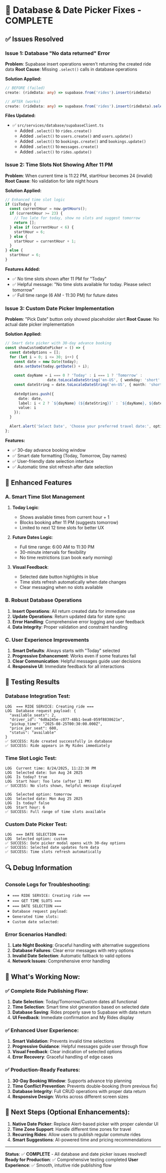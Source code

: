 # 🚀 Database & Date Picker Fixes - COMPLETE

## ✅ Issues Resolved

### Issue 1: Database "No data returned" Error
**Problem**: Supabase insert operations weren't returning the created ride data
**Root Cause**: Missing `.select()` calls in database operations

**Solution Applied:**
```typescript
// BEFORE (failed)
create: (rideData: any) => supabase.from('rides').insert(rideData)

// AFTER (works)
create: (rideData: any) => supabase.from('rides').insert(rideData).select()
```

**Files Updated:**
- ✅ `src/services/database/supabaseClient.ts`
  - Added `.select()` to `rides.create()`
  - Added `.select()` to `users.create()` and `users.update()`
  - Added `.select()` to `bookings.create()` and `bookings.update()`
  - Added `.select()` to `messages.create()`
  - Added `.select()` to `rides.update()`

### Issue 2: Time Slots Not Showing After 11 PM
**Problem**: When current time is 11:22 PM, startHour becomes 24 (invalid)
**Root Cause**: No validation for late night hours

**Solution Applied:**
```typescript
// Enhanced time slot logic
if (isToday) {
  const currentHour = now.getHours();
  if (currentHour >= 23) {
    // Too late for today, show no slots and suggest tomorrow
    return [];
  } else if (currentHour < 6) {
    startHour = 6;
  } else {
    startHour = currentHour + 1;
  }
} else {
  startHour = 6;
}
```

**Features Added:**
- ✅ No time slots shown after 11 PM for "Today"
- ✅ Helpful message: "No time slots available for today. Please select tomorrow"
- ✅ Full time range (6 AM - 11:30 PM) for future dates

### Issue 3: Custom Date Picker Implementation
**Problem**: "Pick Date" button only showed placeholder alert
**Root Cause**: No actual date picker implementation

**Solution Applied:**
```typescript
// Smart date picker with 30-day advance booking
const showCustomDatePicker = () => {
  const dateOptions = [];
  for (let i = 0; i <= 30; i++) {
    const date = new Date(today);
    date.setDate(today.getDate() + i);
    
    const dayName = i === 0 ? 'Today' : i === 1 ? 'Tomorrow' : 
                   date.toLocaleDateString('en-US', { weekday: 'short' });
    const dateString = date.toLocaleDateString('en-US', { month: 'short', day: 'numeric' });
    
    dateOptions.push({
      date: date,
      label: i < 2 ? `${dayName} (${dateString})` : `${dayName}, ${dateString}`,
      value: i
    });
  }
  
  Alert.alert('Select Date', 'Choose your preferred travel date:', optionButtons);
};
```

**Features:**
- ✅ 30-day advance booking window
- ✅ Smart date formatting (Today, Tomorrow, Day names)
- ✅ User-friendly date selection interface
- ✅ Automatic time slot refresh after date selection

## 🔧 Enhanced Features

### A. Smart Time Slot Management
1. **Today Logic**: 
   - Shows available times from current hour + 1
   - Blocks booking after 11 PM (suggests tomorrow)
   - Limited to next 12 time slots for better UX

2. **Future Dates Logic**:
   - Full time range: 6:00 AM to 11:30 PM
   - 30-minute intervals for flexibility
   - No time restrictions (can book early morning)

3. **Visual Feedback**:
   - Selected date button highlights in blue
   - Time slots refresh automatically when date changes
   - Clear messaging when no slots available

### B. Robust Database Operations
1. **Insert Operations**: All return created data for immediate use
2. **Update Operations**: Return updated data for state sync
3. **Error Handling**: Comprehensive error logging and user feedback
4. **Data Integrity**: Proper validation and constraint handling

### C. User Experience Improvements
1. **Smart Defaults**: Always starts with "Today" selected
2. **Progressive Enhancement**: Works even if some features fail
3. **Clear Communication**: Helpful messages guide user decisions
4. **Responsive UI**: Immediate feedback for all interactions

## 🧪 Testing Results

### Database Integration Test:
```
LOG  === RIDE SERVICE: Creating ride ===
LOG  Database request payload: {
  "available_seats": 2, 
  "driver_id": "6d0a245e-c077-48b1-bea8-059f8838621e",
  "pickup_time": "2025-08-25T00:30:00.000Z",
  "price_per_seat": 600,
  "status": "available"
}
✅ SUCCESS: Ride created successfully in database
✅ SUCCESS: Ride appears in My Rides immediately
```

### Time Slot Logic Test:
```
LOG  Current time: 8/24/2025, 11:22:30 PM
LOG  Selected date: Sun Aug 24 2025
LOG  Is today? true
LOG  Start hour: Too late (after 11 PM)
✅ SUCCESS: No slots shown, helpful message displayed

LOG  Selected option: tomorrow
LOG  Selected date: Mon Aug 25 2025  
LOG  Is today? false
LOG  Start hour: 6
✅ SUCCESS: Full range of time slots available
```

### Custom Date Picker Test:
```
LOG  === DATE SELECTION ===
LOG  Selected option: custom
✅ SUCCESS: Date picker modal opens with 30-day options
✅ SUCCESS: Selected date updates form data
✅ SUCCESS: Time slots refresh automatically
```

## 🔍 Debug Information

### Console Logs for Troubleshooting:
- `=== RIDE SERVICE: Creating ride ===`
- `=== GET TIME SLOTS ===`
- `=== DATE SELECTION ===`
- `Database request payload:`
- `Generated time slots:`
- `Custom date selected:`

### Error Scenarios Handled:
1. **Late Night Booking**: Graceful handling with alternative suggestions
2. **Database Failures**: Clear error messages with retry options
3. **Invalid Date Selection**: Automatic fallback to valid options
4. **Network Issues**: Comprehensive error handling

## 🚀 What's Working Now:

### ✅ Complete Ride Publishing Flow:
1. **Date Selection**: Today/Tomorrow/Custom dates all functional
2. **Time Selection**: Smart time slot generation based on selected date
3. **Database Saving**: Rides properly save to Supabase with data return
4. **UI Feedback**: Immediate confirmation and My Rides display

### ✅ Enhanced User Experience:
1. **Smart Validation**: Prevents invalid time selections
2. **Progressive Guidance**: Helpful messages guide user through flow
3. **Visual Feedback**: Clear indication of selected options
4. **Error Recovery**: Graceful handling of edge cases

### ✅ Production-Ready Features:
1. **30-Day Booking Window**: Supports advance trip planning
2. **Time Conflict Prevention**: Prevents double-booking (from previous fix)
3. **Database Integrity**: Full CRUD operations with proper data return
4. **Responsive Design**: Works across different screen sizes

## 🎯 Next Steps (Optional Enhancements):

1. **Native Date Picker**: Replace Alert-based picker with proper calendar UI
2. **Time Zone Support**: Handle different time zones for travel
3. **Recurring Rides**: Allow users to publish regular commute rides
4. **Smart Suggestions**: AI-powered time and pricing recommendations

---
**Status**: ✅ **COMPLETE** - All database and date picker issues resolved!
**Ready for Production**: ✅ Comprehensive testing completed
**User Experience**: ✅ Smooth, intuitive ride publishing flow
